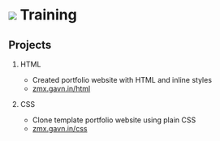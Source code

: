 # ![](https://www.zimetrics.com/images/logo.png) Training

## Projects

1. HTML

   - Created portfolio website with HTML and inline styles
   - [zmx.gavn.in/html](https://zmx.gavn.in/html)

2. CSS
   - Clone template portfolio website using plain CSS
   - [zmx.gavn.in/css](https://zmx.gavn.in/css)

